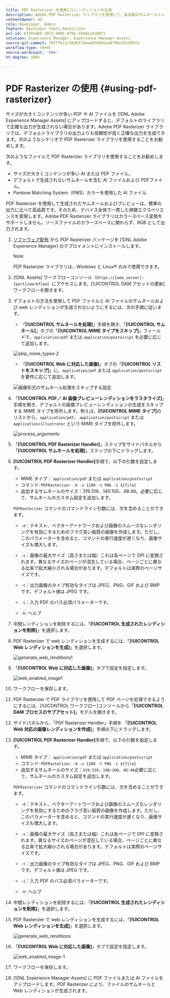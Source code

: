 ```yaml
---
title: PDF Rasterizer を使用したレンディションの生成
description: Adobe PDF Rasterizer ライブラリを使用して、高品質のサムネールとレンディションを生成します。
contentOwner: AG
role: Developer, Admin
feature: Developer Tools,Renditions
exl-id: 6f365d6b-3972-4885-8766-5889e24289f1
solution: Experience Manager, Experience Manager Assets
source-git-commit: 76fffb11c56dbf7ebee9f6805ae0799cd32985fe
workflow-type: tm+mt
source-wordcount: '694'
ht-degree: 100%

---
```


# PDF Rasterizer の使用 {#using-pdf-rasterizer}

サイズが大きくコンテンツが多い PDF や AI ファイルを [!DNL Adobe Experience Manager Assets] にアップロードすると、デフォルトのライブラリで正確な出力が生成されない場合があります。Adobe PDF Rasterizer ライブラリでは、デフォルトライブラリの出力よりも信頼性が高く正確な出力を生成できます。次のようなシナリオで PDF Rasterizer ライブラリを使用することをお勧めします。

次のようなファイルで PDF Rasterizer ライブラリを使用することをお勧めします。

* サイズが大きくコンテンツが多い AI または PDF ファイル。
* デフォルトで生成されないサムネールを含む AI ファイルおよび PDFファイル。
* Pantone Matching System（PMS）カラーを使用した AI ファイル.

PDF Rasterizer を使用して生成されたサムネールおよびプレビューは、標準の出力に比べて高品質です。そのため、デバイス全体で一貫した視聴エクスペリエンスを実現します。Adobe PDF Rasterizer ライブラリはカラースペース変換をサポートしません。ソースファイルのカラースペースに関わらず、RGB として出力されます。

1. [ソフトウェア配布](https://experience.adobe.com/#/downloads/content/software-distribution/en/aem.html?package=/content/software-distribution/en/details.html/content/dam/aem/public/adobe/packages/cq650/product/assets/aem-assets-pdf-rasterizer-pkg-4.6.zip) から PDF Rasterizer パッケージを [!DNL Adobe Experience Manager] のデプロイメントにインストールします。

   >[!NOTE]
   >
   >PDF Rasterizer ライブラリは、Windows と Linux® のみで使用できます。

1. [!DNL Assets] ワークフローコンソール（`https://[aem_server]:[port]/workflow`）にアクセスします。[!UICONTROL DAM アセットの更新]ワークフローを開きます。

1. デフォルトの方法を使用して PDF ファイルと AI ファイルのサムネールおよび web レンディションが生成されないようにするには、次の手順に従います。

   * 「**[!UICONTROL サムネールを処理]**」手順を開き、「**[!UICONTROL サムネール]**」タブの「**[!UICONTROL MIME タイプをスキップ]**」フィールドで、`application/pdf` または `application/postscript` を必要に応じて追加します。

   ![skip_mime_types-2](assets/skip_mime_types-2.png)

   * 「**[!UICONTROL Web に対応した画像]**」タブの「**[!UICONTROL リストをスキップ]**」に、`application/pdf` または `application/postscript` を要件に応じて追加します。

   ![画像形式のサムネール処理をスキップする設定](assets/web_enabled_imageskiplist.png)

1. 「**[!UICONTROL PDF／ AI 画像プレビューレンディションをラスタライズ]**」手順を開き、デフォルトの画像プレビューレンディションの生成をスキップする MIME タイプを除外します。例えば、**[!UICONTROL MIME タイプ]**&#x200B;のリストから、`application/pdf`、 `application/postscript` または `application/illustrator` という MIME タイプを除外します。

   ![process_arguments](assets/process_arguments.png)

1. 「**[!UICONTROL PDF Rasterizer Handler]**」ステップをサイドパネルから「**[!UICONTROL サムネールを処理]**」ステップの下にドラッグします。
1. **[!UICONTROL PDF Rasterizer Handler]**&#x200B;手順で、以下の引数を設定します。

   * MIME タイプ： `application/pdf` または `application/postscript`
   * コマンド: `PDFRasterizer -d -s 1280 -t PNG -i ${file}`
   * 追加するサムネールのサイズ：319:319、140:100、48:48。必要に応じて、サムネールのカスタム設定を追加します。

   `PDFRasterizer` コマンドのコマンドライン引数には、次を含めることができます。

   * `-d`：テキスト、ベクターアートワークおよび画像のスムーズなレンダリングを有効にするためのフラグ高い画質の画像を作成します。ただし、このパラメーターを含めると、コマンドの実行速度が遅くなり、画像サイズも増大します。

   * `-s`：画像の最大サイズ（高さまたは幅）これは各ページで DPI に変換されます。異なるサイズのページが混在している場合、ページごとに異なる比率で拡大縮小される場合があります。デフォルトは実際のページサイズです。

   * `-t`：出力画像のタイプ有効なタイプは JPEG、PNG、GIF および BMP です。デフォルト値は JPEG です。

   * `-i`：入力 PDF のパス必須パラメーターです。

   * `-h`: ヘルプ

1. 中間レンディションを削除するには、「**[!UICONTROL 生成されたレンディションを削除]**」を選択します。
1. PDF Rasterizer で web レンディションを生成するには、「**[!UICONTROL Web レンディションを生成]**」を選択します。

   ![generate_web_renditions1](assets/generate_web_renditions1.png)

1. 「**[!UICONTROL Web に対応した画像]**」タブで設定を指定します。

   ![web_enabled_image1](assets/web_enabled_image1.png)

1. ワークフローを保存します。
1. PDF Rasterizer で PDF ライブラリを使用して PDF ページを処理できるようにするには、[!UICONTROL ワークフロー]コンソールから「**[!UICONTROL DAM プロセスのサブアセット]**」モデルを開きます。
1. サイドパネルから、「PDF Rasterizer Handler」手順を 「**[!UICONTROL Web 対応の画像レンディションを作成]**」手順の下にドラッグします。
1. **[!UICONTROL PDF Rasterizer Handler]**&#x200B;手順で、以下の引数を設定します。

   * MIME タイプ： `application/pdf` または `application/postscript`
   * コマンド: `PDFRasterizer -d -s 1280 -t PNG -i ${file}`
   * 追加するサムネールのサイズ：`319:319`、`140:100`、`48:48`必要に応じて、サムネールのカスタム設定を追加します。

   `PDFRasterizer` コマンドのコマンドライン引数には、次を含めることができます。

   * `-d`：テキスト、ベクターアートワークおよび画像のスムーズなレンダリングを有効にするためのフラグ高い画質の画像を作成します。ただし、このパラメーターを含めると、コマンドの実行速度が遅くなり、画像サイズも増大します。

   * `-s`：画像の最大サイズ（高さまたは幅）これは各ページで DPI に変換されます。異なるサイズのページが混在している場合、ページごとに異なる比率で拡大縮小される場合があります。デフォルトは実際のページサイズです。

   * `-t`：出力画像のタイプ有効なタイプは JPEG、PNG、GIF および BMP です。デフォルト値は JPEG です。

   * `-i`：入力 PDF のパス必須パラメーターです。

   * `-h`: ヘルプ

1. 中間レンディションを削除するには、「**[!UICONTROL 生成されたレンディションを削除]**」を選択します。
1. PDF Rasterizer で web レンディションを生成するには、「**[!UICONTROL Web レンディションを生成]**」を選択します。

   ![generate_web_renditions](assets/generate_web_renditions.png)

1. 「**[!UICONTROL Web に対応した画像]**」タブで設定を指定します。

   ![web_enabled_image-1](assets/web_enabled_image-1.png)

1. ワークフローを保存します。
1. [!DNL Experience Manager Assets] に PDF ファイルまたは AI ファイルをアップロードします。PDF Rasterizer により、ファイルのサムネールと Web レンディションが生成されます。

